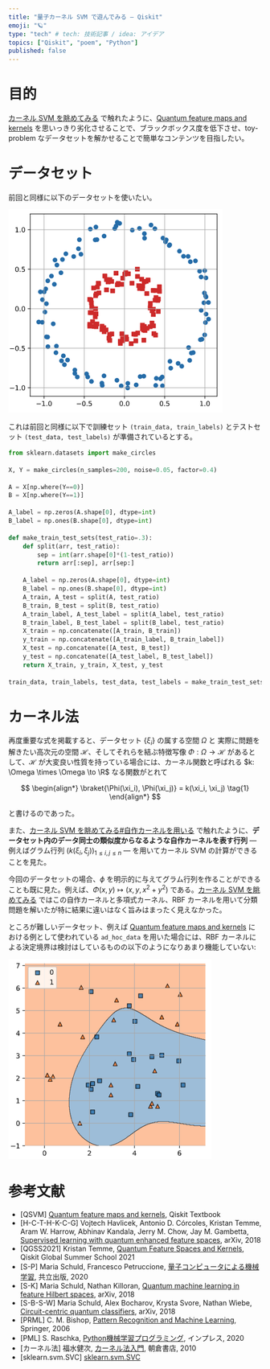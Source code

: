 ```yaml
---
title: "量子カーネル SVM で遊んでみる — Qiskit"
emoji: "🪐"
type: "tech" # tech: 技術記事 / idea: アイデア
topics: ["Qiskit", "poem", "Python"]
published: false
---
```


# 目的

[カーネル SVM を眺めてみる](/derwind/articles/dwd-kernel-svm) で触れたように、[Quantum feature maps and kernels](https://learn.qiskit.org/course/machine-learning/quantum-feature-maps-kernels) を思いっきり劣化させることで、ブラックボックス度を低下させ、toy-problem なデータセットを解かせることで簡単なコンテンツを目指したい。

# データセット

前回と同様に以下のデータセットを使いたい。

![](/images/dwd-qsvm-qiskit/001.png)

これは前回と同様に以下で訓練セット `(train_data, train_labels)` とテストセット `(test_data, test_labels)` が準備されているとする。

```python
from sklearn.datasets import make_circles

X, Y = make_circles(n_samples=200, noise=0.05, factor=0.4)

A = X[np.where(Y==0)]
B = X[np.where(Y==1)]

A_label = np.zeros(A.shape[0], dtype=int)
B_label = np.ones(B.shape[0], dtype=int)

def make_train_test_sets(test_ratio=.3):
    def split(arr, test_ratio):
        sep = int(arr.shape[0]*(1-test_ratio))
        return arr[:sep], arr[sep:]

    A_label = np.zeros(A.shape[0], dtype=int)
    B_label = np.ones(B.shape[0], dtype=int)
    A_train, A_test = split(A, test_ratio)
    B_train, B_test = split(B, test_ratio)
    A_train_label, A_test_label = split(A_label, test_ratio)
    B_train_label, B_test_label = split(B_label, test_ratio)
    X_train = np.concatenate([A_train, B_train])
    y_train = np.concatenate([A_train_label, B_train_label])
    X_test = np.concatenate([A_test, B_test])
    y_test = np.concatenate([A_test_label, B_test_label])
    return X_train, y_train, X_test, y_test

train_data, train_labels, test_data, test_labels = make_train_test_sets()
```

# カーネル法

再度重要な式を掲載すると、データセット $\{ \xi_i \}$ の属する空間 $\Omega$ と 実際に問題を解きたい高次元の空間 $\mathcal{H}$、そしてそれらを結ぶ特徴写像 $\Phi: \Omega \to \mathcal{H}$ があるとして、$\mathcal{H}$ が大変良い性質を持っている場合には、カーネル関数と呼ばれる $k: \Omega \times \Omega \to \R$ なる関数がとれて

$$
\begin{align*}
\braket{\Phi(\xi_i), \Phi(\xi_j)} = k(\xi_i, \xi_j)
\tag{1}
\end{align*}
$$

と書けるのであった。

また、[カーネル SVM を眺めてみる#自作カーネルを用いる](/derwind/articles/dwd-kernel-svm#自作カーネルを用いる) で触れたように、**データセット内のデータ同士の類似度からなるような自作カーネルを表す行列** — 例えばグラム行列  $(k(\xi_i, \xi_j))_{1 \leq i,j \leq n}$ — を用いてカーネル SVM の計算ができることを見た。

今回のデータセットの場合、$\phi$ を明示的に与えてグラム行列を作ることができることも既に見た。例えば、$\Phi(x,y) \mapsto (x,y,x^2+y^2)$ である。[カーネル SVM を眺めてみる](/derwind/articles/dwd-kernel-svm) ではこの自作カーネルと多項式カーネル、RBF カーネルを用いて分類問題を解いたが特に結果に違いはなく旨みはまったく見えなかった。

ところが難しいデータセット、例えば [Quantum feature maps and kernels](https://learn.qiskit.org/course/machine-learning/quantum-feature-maps-kernels) における例として使われている `ad_hoc_data` を用いた場合には、RBF カーネルによる決定境界は検討はしているものの以下のようになりあまり機能していない:

![](/images/dwd-qsvm-qiskit/002.png)

# 参考文献

- [QSVM] [Quantum feature maps and kernels](https://learn.qiskit.org/course/machine-learning/quantum-feature-maps-kernels), Qiskit Textbook
- [H-C-T-H-K-C-G] Vojtech Havlicek, Antonio D. Córcoles, Kristan Temme, Aram W. Harrow, Abhinav Kandala, Jerry M. Chow, Jay M. Gambetta, [Supervised learning with quantum enhanced feature spaces](https://arxiv.org/abs/1804.11326), arXiv, 2018
- [QGSS2021] Kristan Temme, [Quantum Feature Spaces and Kernels](https://learn.qiskit.org/summer-school/2021/lec6-2-quantum-feature-spaces-kernels), Qiskit Global Summer School 2021
- [S-P] Maria Schuld, Francesco Petruccione, [量子コンピュータによる機械学習](https://www.kyoritsu-pub.co.jp/book/b10003266.html), 共立出版, 2020
- [S-K] Maria Schuld, Nathan Killoran, [Quantum machine learning in feature Hilbert spaces](https://arxiv.org/abs/1803.07128), arXiv, 2018
- [S-B-S-W] Maria Schuld, Alex Bocharov, Krysta Svore, Nathan Wiebe, [Circuit-centric quantum classifiers](https://arxiv.org/abs/1804.00633), arXiv, 2018
- [PRML] C. M. Bishop, [Pattern Recognition and Machine Learning](https://www.microsoft.com/en-us/research/publication/pattern-recognition-machine-learning/), Springer, 2006
- [PML] S. Raschka, [Python機械学習プログラミング](https://book.impress.co.jp/books/1120101017), インプレス, 2020
- [カーネル法] 福水健次, [カーネル法入門](https://www.asakura.co.jp/detail.php?book_code=12808), 朝倉書店, 2010
- [sklearn.svm.SVC] [sklearn.svm.SVC](https://scikit-learn.org/stable/modules/generated/sklearn.svm.SVC.html)
